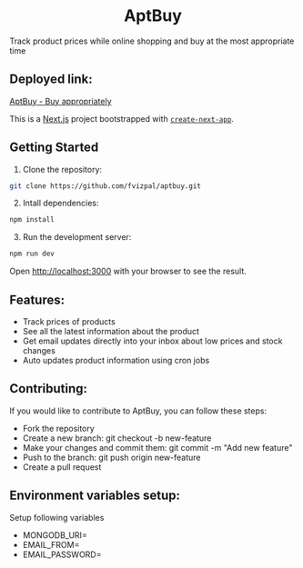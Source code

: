 <h1 align="center">AptBuy</h1>
<p align="center">
</p>
Track product prices while online shopping and buy at the most appropriate time


## Deployed link:
  <a href="https://aptbuy.vercel.app/">AptBuy - Buy appropriately</a>

This is a [Next.js](https://nextjs.org/) project bootstrapped with [`create-next-app`](https://github.com/vercel/next.js/tree/canary/packages/create-next-app).

## Getting Started

1. Clone the repository:
```bash
git clone https://github.com/fvizpal/aptbuy.git
```

  
2. Intall dependencies: 
```bash
npm install
```

3. Run the development server:
```bash
npm run dev
```

Open [http://localhost:3000](http://localhost:3000) with your browser to see the result.

## Features:
- Track prices of products
- See all the latest information about the product
- Get email updates directly into your inbox about low prices and stock changes
- Auto updates product information using cron jobs
  
## Contributing: 
If you would like to contribute to AptBuy, you can follow these steps:

* Fork the repository
* Create a new branch: git checkout -b new-feature
* Make your changes and commit them: git commit -m "Add new feature"
* Push to the branch: git push origin new-feature
* Create a pull request

## Environment variables setup:
Setup following variables
* MONGODB_URI=
* EMAIL_FROM=
* EMAIL_PASSWORD=
